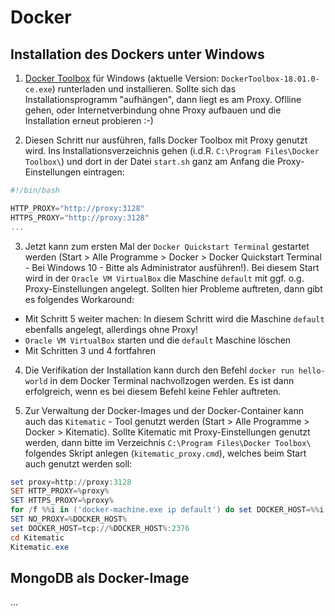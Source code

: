 # Docker 
## Installation des Dockers unter Windows

1. [Docker Toolbox](https://github.com/docker/toolbox/releases)  für Windows (aktuelle Version: `DockerToolbox-18.01.0-ce.exe`) runterladen und installieren. Sollte sich das Installationsprogramm "aufhängen", dann liegt es am Proxy. Oflline gehen, oder Internetverbindung ohne Proxy aufbauen und die Installation erneut probieren :-)

2. Diesen Schritt nur ausführen, falls Docker Toolbox mit Proxy genutzt wird. Ins Installationsverzeichnis gehen (i.d.R. `C:\Program Files\Docker Toolbox\`) und dort in der Datei `start.sh` ganz am Anfang die Proxy-Einstellungen eintragen:
```powershell
#!/bin/bash

HTTP_PROXY="http://proxy:3128"
HTTPS_PROXY="http://proxy:3128"
...

```
3. Jetzt kann zum ersten Mal der `Docker Quickstart Terminal` gestartet werden (Start > Alle Programme > Docker > Docker Quickstart Terminal - Bei Windows 10 - Bitte als Administrator ausführen!). Bei diesem Start wird in der `Oracle VM VirtualBox` die Maschine `default` mit ggf. o.g. Proxy-Einstellungen angelegt. Sollten hier Probleme auftreten, dann gibt es folgendes Workaround:
 - Mit Schritt 5 weiter machen: In diesem Schritt wird die Maschine `default` ebenfalls angelegt, allerdings ohne Proxy!
 - `Oracle VM VirtualBox` starten und die `default` Maschine löschen
 - Mit Schritten 3 und 4 fortfahren

4. Die Verifikation der Installation kann durch den Befehl `docker run hello-world` in dem Docker Terminal nachvollzogen werden. Es ist dann erfolgreich, wenn es bei diesem Befehl keine Fehler auftreten.

5. Zur Verwaltung der Docker-Images und der Docker-Container kann auch das `Kitematic` - Tool genutzt werden (Start > Alle Programme > Docker > Kitematic). Sollte Kitematic mit Proxy-Einstellungen genutzt werden, dann bitte im Verzeichnis `C:\Program Files\Docker Toolbox\` folgendes Skript anlegen (`kitematic_proxy.cmd`), welches beim Start auch genutzt werden soll:       

```powershell
set proxy=http://proxy:3128
SET HTTP_PROXY=%proxy%
SET HTTPS_PROXY=%proxy%
for /f %%i in ('docker-machine.exe ip default') do set DOCKER_HOST=%%i
SET NO_PROXY=%DOCKER_HOST%
set DOCKER_HOST=tcp://%DOCKER_HOST%:2376
cd Kitematic
Kitematic.exe
```

## MongoDB als Docker-Image
...

